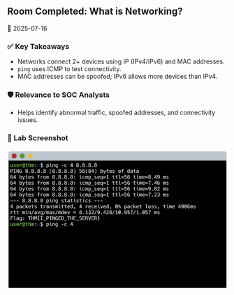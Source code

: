 ## Room Completed: What is Networking?

📅 2025-07-16

### ✅ Key Takeaways
- Networks connect 2+ devices using IP (IPv4/IPv6) and MAC addresses.
- `ping` uses ICMP to test connectivity.
- MAC addresses can be spoofed; IPv6 allows more devices than IPv4.

### 🛡️ Relevance to SOC Analysts
- Helps identify abnormal traffic, spoofed addresses, and connectivity issues.

### 🧪 Lab Screenshot
![Ping Example](../../assets/pinging1.png)

